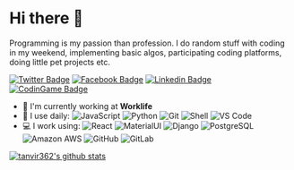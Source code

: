 # Hi there 👋

Programming is my passion than profession. I do random stuff with coding in my weekend, implementing basic algos, participating coding platforms, doing little pet projects etc.

[![Twitter Badge](https://img.shields.io/badge/-tanvir362-5DA9DD?style=plastic&logo=Twitter&logoColor=white&link=https://twitter.com/tanvir362/)](https://twitter.com/tanvir362/)
[![Facebook Badge](https://img.shields.io/badge/-tanvir362-1877F2?style=plastic&logo=Facebook&logoColor=white&link=https://www.facebook.com/tanvir362/)](https://www.facebook.com/tanvir362/)
[![Linkedin Badge](https://img.shields.io/badge/-tanvir362-0077B5?style=plastic&logo=Linkedin&logoColor=white&link=https://www.linkedin.com/in/tanvir362/)](https://www.linkedin.com/in/tanvir362/)
[![CodinGame Badge](https://img.shields.io/badge/-Tanvir-252E38?style=plastic&logo=Codingame&link=https://www.codingame.com/profile/de3de870009b6003314ce9cfff4a0d539284961)](https://www.codingame.com/profile/de3de870009b6003314ce9cfff4a0d539284961)

- 🏢 I'm currently working at **Worklife**
- 🚀 I use daily:
  ![JavaScript](https://img.shields.io/badge/-JavaScript-black?style=plastic&logo=javascript)
  ![Python](https://img.shields.io/badge/-Python-3674A5?style=plastic&logo=Python&logoColor=FFD847)
  ![Git](https://img.shields.io/badge/-Git-black?style=plastic&logo=git)
  ![Shell](https://img.shields.io/badge/-Shell-blasck?style=plastic&logo=Shell)
  ![VS Code](https://img.shields.io/badge/-VS%20Code-007ACC?style=plastic&logo=visual-studio-code)
- 💻 I work using:
  ![React](https://img.shields.io/badge/-React-3b2e5a?style=plastic&logo=react)
  ![MaterialUI](https://img.shields.io/badge/-MatrialUI-0081CB?style=plastic&logo=material-UI)
  ![Django](https://img.shields.io/badge/-Django-092E20?style=plastic&logo=Django)
  ![PostgreSQL](https://img.shields.io/badge/-PostgreSQL-336791?style=plastic&logo=postgresql)
  ![Amazon AWS](https://img.shields.io/badge/Amazon%20AWS-232F3E?style=plastic&logo=amazon-aws)
  ![GitHub](https://img.shields.io/badge/-GitHub-181717?style=plastic&logo=github)
  ![GitLab](https://img.shields.io/badge/-GitLab-FCA121?style=plastic&logo=gitlab)


[![tanvir362's github stats](https://github-readme-stats.vercel.app/api?username=tanvir362&theme=dark&show_icons=true)](https://github.com/tanvir362)

